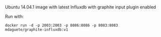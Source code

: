 Ubuntu 14.04.1 image with latest Influxdb with graphite input plugin enabled

Run with:

    docker run -d -p 2003:2003 -p 8086:8086 -p 8083:8083 mdaguete/graphite-influxdb:v1